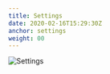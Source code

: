 ```yaml
---
title: Settings
date: 2020-02-16T15:29:30Z
anchor: settings
weight: 00
---
```


![Settings](images/Notes-settings.png)

